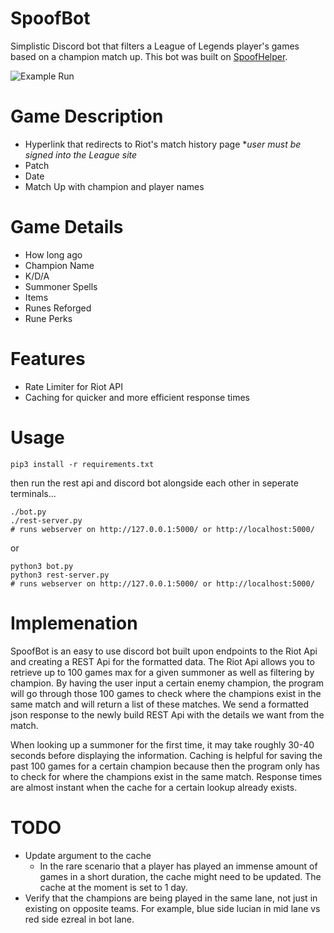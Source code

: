 # SpoofBot
Simplistic Discord bot that filters a League of Legends player's games based on a champion match up. 
This bot was built on [SpoofHelper](https://github.com/SanchezEduardo/SpoofHelper).

![Example Run](https://i.imgur.com/NcHDc4V.png)
# Game Description
* Hyperlink that redirects to Riot's match history page **user must be signed into the League site*
* Patch
* Date
* Match Up with champion and player names
# Game Details
* How long ago
* Champion Name
* K/D/A
* Summoner Spells
* Items
* Runes Reforged
* Rune Perks

# Features
* Rate Limiter for Riot API
* Caching for quicker and more efficient response times

# Usage
```
pip3 install -r requirements.txt
```
then run the rest api and discord bot alongside each other in seperate terminals...
```
./bot.py
./rest-server.py
# runs webserver on http://127.0.0.1:5000/ or http://localhost:5000/
```
or
```
python3 bot.py 
python3 rest-server.py 
# runs webserver on http://127.0.0.1:5000/ or http://localhost:5000/
```
# Implemenation
SpoofBot is an easy to use discord bot built upon endpoints to the Riot Api and creating a REST Api for the formatted data. The Riot Api allows you to retrieve up to 100 games max for a given summoner as well as filtering by champion. By having the user input a certain enemy champion, the program will go through those 100 games to check where the champions exist in the same match and will return a list of these matches. We send a formatted json response to the newly build REST Api with the details we want from the match.

When looking up a summoner for the first time, it may take roughly 30-40 seconds before displaying the information. Caching is helpful for saving the past 100 games for a certain champion because then the program only has to check for where the champions exist in the same match. Response times are almost instant when the cache for a certain lookup already exists. 

# TODO
* Update argument to the cache
    * In the rare scenario that a player has played an immense amount of games in a short duration, the cache might need to be updated. The cache at the moment is set to 1 day.
* Verify that the champions are being played in the same lane, not just in existing on opposite teams. For example, blue side lucian in mid lane vs red side ezreal in bot lane.
